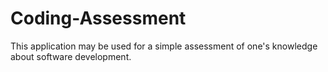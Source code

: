 # Coding-Assessment
This application may be used for a simple assessment of one's knowledge about software development.
